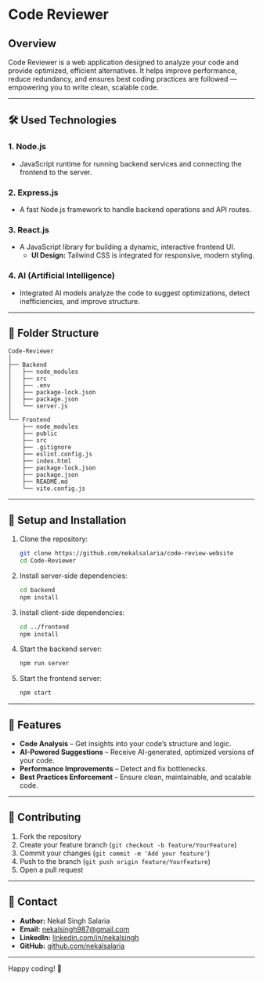 # Code Reviewer

## Overview
Code Reviewer is a web application designed to analyze your code and provide optimized, efficient alternatives. It helps improve performance, reduce redundancy, and ensures best coding practices are followed — empowering you to write clean, scalable code.

---

## 🛠️ Used Technologies

### 1. Node.js
- JavaScript runtime for running backend services and connecting the frontend to the server.

### 2. Express.js
- A fast Node.js framework to handle backend operations and API routes.

### 3. React.js
- A JavaScript library for building a dynamic, interactive frontend UI.
  - **UI Design:** Tailwind CSS is integrated for responsive, modern styling.

### 4. AI (Artificial Intelligence)
- Integrated AI models analyze the code to suggest optimizations, detect inefficiencies, and improve structure.

---

## 📁 Folder Structure
```
Code-Reviewer
│
├── Backend
│   ├── node_modules
│   ├── src
│   ├── .env
│   ├── package-lock.json
│   ├── package.json
│   └── server.js
│
└── Frontend
    ├── node_modules
    ├── public
    ├── src
    ├── .gitignore
    ├── eslint.config.js
    ├── index.html
    ├── package-lock.json
    ├── package.json
    ├── README.md
    └── vite.config.js
```

---

## 🚀 Setup and Installation

1. Clone the repository:
   ```bash
   git clone https://github.com/nekalsalaria/code-review-website
   cd Code-Reviewer
   ```

2. Install server-side dependencies:
   ```bash
   cd backend
   npm install
   ```

3. Install client-side dependencies:
   ```bash
   cd ../frontend
   npm install
   ```

4. Start the backend server:
   ```bash
   npm run server
   ```

5. Start the frontend server:
   ```bash
   npm start
   ```

---

## 🎯 Features

- **Code Analysis** – Get insights into your code’s structure and logic.
- **AI-Powered Suggestions** – Receive AI-generated, optimized versions of your code.
- **Performance Improvements** – Detect and fix bottlenecks.
- **Best Practices Enforcement** – Ensure clean, maintainable, and scalable code.

---

## 🤝 Contributing

1. Fork the repository
2. Create your feature branch (`git checkout -b feature/YourFeature`)
3. Commit your changes (`git commit -m 'Add your feature'`)
4. Push to the branch (`git push origin feature/YourFeature`)
5. Open a pull request

---

## 📧 Contact

- **Author:** Nekal Singh Salaria
- **Email:** [nekalsingh987@gmail.com](mailto:nekalsingh987@gmail.com)
- **LinkedIn:** [linkedin.com/in/nekalsingh](https://www.linkedin.com/in/nekalsingh)
- **GitHub:** [github.com/nekalsalaria](https://github.com/nekalsalaria/nekalsalaria)

---

Happy coding! 🚀
